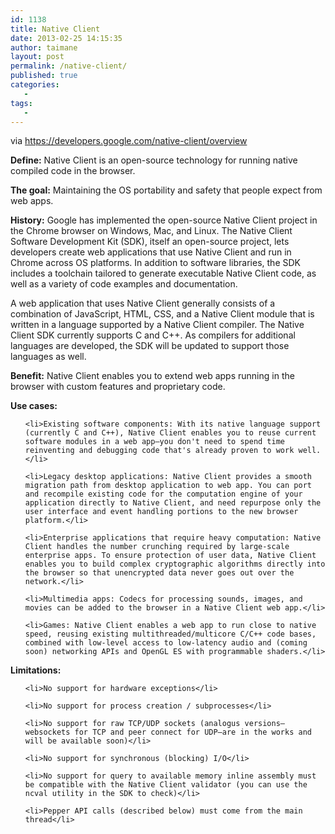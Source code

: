 ```yaml
---
id: 1138
title: Native Client
date: 2013-02-25 14:15:35
author: taimane
layout: post
permalink: /native-client/
published: true
categories:
   -
tags:
   -
---
```

via https://developers.google.com/native-client/overview

<strong>Define:</strong> Native Client is an open-source technology for running native compiled code in the browser.

<strong>The goal:</strong> Maintaining the OS portability and safety that people expect from web apps.

<strong>History:</strong> Google has implemented the open-source Native Client project in the Chrome browser on Windows, Mac, and Linux. The Native Client Software Development Kit (SDK), itself an open-source project, lets developers create web applications that use Native Client and run in Chrome across OS platforms. In addition to software libraries, the SDK includes a toolchain tailored to generate executable Native Client code, as well as a variety of code examples and documentation.

A web application that uses Native Client generally consists of a combination of JavaScript, HTML, CSS, and a Native Client module that is written in a language supported by a Native Client compiler. The Native Client SDK currently supports C and C++. As compilers for additional languages are developed, the SDK will be updated to support those languages as well.

<strong>Benefit:</strong> Native Client enables you to extend web apps running in the browser with custom features and proprietary code.

<strong>Use cases:</strong>
<ul>
	<li>Existing software components: With its native language support (currently C and C++), Native Client enables you to reuse current software modules in a web app—you don't need to spend time reinventing and debugging code that's already proven to work well.</li>
	<li>Legacy desktop applications: Native Client provides a smooth migration path from desktop application to web app. You can port and recompile existing code for the computation engine of your application directly to Native Client, and need repurpose only the user interface and event handling portions to the new browser platform.</li>
	<li>Enterprise applications that require heavy computation: Native Client handles the number crunching required by large-scale enterprise apps. To ensure protection of user data, Native Client enables you to build complex cryptographic algorithms directly into the browser so that unencrypted data never goes out over the network.</li>
	<li>Multimedia apps: Codecs for processing sounds, images, and movies can be added to the browser in a Native Client web app.</li>
	<li>Games: Native Client enables a web app to run close to native speed, reusing existing multithreaded/multicore C/C++ code bases, combined with low-level access to low-latency audio and (coming soon) networking APIs and OpenGL ES with programmable shaders.</li>
</ul>
<strong>Limitations:</strong>
<ul>
	<li>No support for hardware exceptions</li>
	<li>No support for process creation / subprocesses</li>
	<li>No support for raw TCP/UDP sockets (analogus versions—websockets for TCP and peer connect for UDP—are in the works and will be available soon)</li>
	<li>No support for synchronous (blocking) I/O</li>
	<li>No support for query to available memory inline assembly must be compatible with the Native Client validator (you can use the ncval utility in the SDK to check)</li>
	<li>Pepper API calls (described below) must come from the main thread</li>
</ul>  

